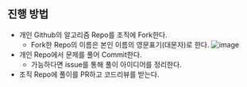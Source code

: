 ## 진행 방법

- 개인 Github의 알고리즘 Repo를 조직에 Fork한다.
  - Fork한 Repo의 이름은 본인 이름의 영문표기(대문자)로 한다. ![image](https://user-images.githubusercontent.com/46886909/215930568-094bc925-a0d3-415c-aa6c-76913bad1eb4.png)
- 개인 Repo에서 문제를 풀어 Commit한다.
  - 가능하다면 issue를 통해 풀이 아이디어를 정리한다.
- 조직 Repo에 풀이를 PR하고 코드리뷰를 받는다.
